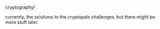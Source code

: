 cryptography!

currently, the solutions to the cryptopals challenges,
but there might be more stuff later.



